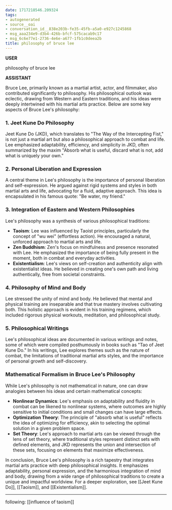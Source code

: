 ```yaml
---
date: 1717218546.209324
tags:
- autogenerated
- source__oai
- conversation_id__838e203b-fe35-45fb-a5a0-e927c1245868
- msg_aaa234e9-d3b4-426b-bfcf-575cacab9c17
- msg_6c6e77e1-2736-4e6e-a677-1fb1c0deea2b
title: philosophy of bruce lee
---
```



**USER**

philosophy of bruce lee


**ASSISTANT**

Bruce Lee, primarily known as a martial artist, actor, and filmmaker, also contributed significantly to philosophy. His philosophical outlook was eclectic, drawing from Western and Eastern traditions, and his ideas were deeply intertwined with his martial arts practice. Below are some key aspects of Bruce Lee's philosophy:

### 1. **Jeet Kune Do Philosophy**
Jeet Kune Do (JKD), which translates to "The Way of the Intercepting Fist," is not just a martial art but also a philosophical approach to combat and life. Lee emphasized adaptability, efficiency, and simplicity in JKD, often summarized by the maxim "Absorb what is useful, discard what is not, add what is uniquely your own."

### 2. **Personal Liberation and Expression**
A central theme in Lee's philosophy is the importance of personal liberation and self-expression. He argued against rigid systems and styles in both martial arts and life, advocating for a fluid, adaptive approach. This idea is encapsulated in his famous quote: "Be water, my friend."

### 3. **Integration of Eastern and Western Philosophies**
Lee's philosophy was a synthesis of various philosophical traditions:
- **Taoism**: Lee was influenced by Taoist principles, particularly the concept of "wu wei" (effortless action). He encouraged a natural, unforced approach to martial arts and life.
- **Zen Buddhism**: Zen's focus on mindfulness and presence resonated with Lee. He emphasized the importance of being fully present in the moment, both in combat and everyday activities.
- **Existentialism**: Lee's views on self-creation and authenticity align with existentialist ideas. He believed in creating one's own path and living authentically, free from societal constraints.

### 4. **Philosophy of Mind and Body**
Lee stressed the unity of mind and body. He believed that mental and physical training are inseparable and that true mastery involves cultivating both. This holistic approach is evident in his training regimens, which included rigorous physical workouts, meditation, and philosophical study.

### 5. **Philosophical Writings**
Lee's philosophical ideas are documented in various writings and notes, some of which were compiled posthumously in books such as "Tao of Jeet Kune Do." In his writings, Lee explores themes such as the nature of combat, the limitations of traditional martial arts styles, and the importance of personal growth and self-discovery.

### Mathematical Formalism in Bruce Lee's Philosophy
While Lee's philosophy is not mathematical in nature, one can draw analogies between his ideas and certain mathematical concepts:
- **Nonlinear Dynamics**: Lee's emphasis on adaptability and fluidity in combat can be likened to nonlinear systems, where outcomes are highly sensitive to initial conditions and small changes can have large effects.
- **Optimization Theory**: The principle of "absorb what is useful" reflects the idea of optimizing for efficiency, akin to selecting the optimal solution in a given problem space.
- **Set Theory**: Lee's approach to martial arts can be viewed through the lens of set theory, where traditional styles represent distinct sets with defined elements, and JKD represents the union and intersection of these sets, focusing on elements that maximize effectiveness.

In conclusion, Bruce Lee's philosophy is a rich tapestry that integrates martial arts practice with deep philosophical insights. It emphasizes adaptability, personal expression, and the harmonious integration of mind and body, drawing from a wide range of philosophical traditions to create a unique and impactful worldview. For a deeper exploration, see [[Jeet Kune Do]], [[Taoism]], and [[Existentialism]].


---


following: [[influence of taoism]]